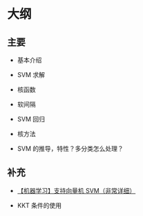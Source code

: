 
# 大纲



## 主要

- 基本介绍
- SVM 求解
- 核函数
- 软间隔
- SVM 回归
- 核方法


- SVM 的推导，特性？多分类怎么处理？



## 补充


- [【机器学习】支持向量机 SVM（非常详细）](https://zhuanlan.zhihu.com/p/77750026)

- KKT 条件的使用

